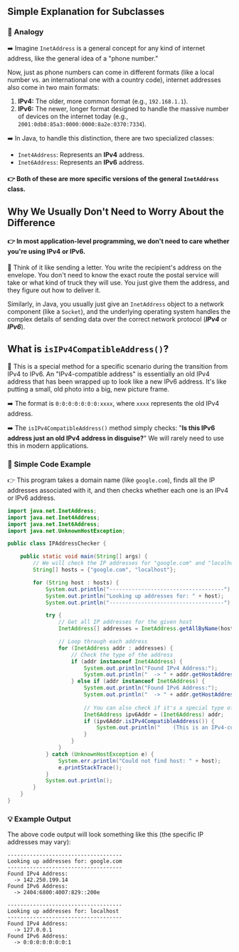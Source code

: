 ## Simple Explanation for Subclasses

### 💭 Analogy
➡️ Imagine `InetAddress` is a general concept for any kind of internet address, like the general idea of a "phone number."

Now, just as phone numbers can come in different formats (like a local number vs. an international one with a country code), internet addresses also come in two main formats:
1.  **IPv4:** The older, more common format (e.g., `192.168.1.1`).
2.  **IPv6:** The newer, longer format designed to handle the massive number of devices on the internet today (e.g., `2001:0db8:85a3:0000:0000:8a2e:0370:7334`).

➡️ In Java, to handle this distinction, there are two specialized classes:

*   `Inet4Address`: Represents an **IPv4** address.
*   `Inet6Address`: Represents an **IPv6** address.

#### 👉 Both of these are more specific versions of the general `InetAddress` class.

## Why We Usually Don't Need to Worry About the Difference

#### 👉 In most application-level programming, **we don't need to care whether you're using IPv4 or IPv6**.

💭 Think of it like sending a letter. You write the recipient's address on the envelope. You don't need to know the exact route the postal service will take or what kind of truck they will use. You just give them the address, and they figure out how to deliver it.

Similarly, in Java, you usually just give an `InetAddress` object to a network component (like a `Socket`), and the underlying operating system handles the complex details of sending data over the correct network protocol (***IPv4*** or ***IPv6***).

## What is `isIPv4CompatibleAddress()`?
💭 This is a special method for a specific scenario during the transition from IPv4 to IPv6. An "IPv4-compatible address" is essentially an old IPv4 address that has been wrapped up to look like a new IPv6 address. It's like putting a small, old photo into a big, new picture frame.

➡️ The format is `0:0:0:0:0:0:0:xxxx`, where `xxxx` represents the old IPv4 address.

➡️ The `isIPv4CompatibleAddress()` method simply checks: "**Is this IPv6 address just an old IPv4 address in disguise?**" We will rarely need to use this in modern applications.

### 📌 Simple Code Example
👉 This program takes a domain name (like `google.com`), finds all the IP addresses associated with it, and then checks whether each one is an IPv4 or IPv6 address.

```java name=IPAddressChecker.java
import java.net.InetAddress;
import java.net.Inet4Address;
import java.net.Inet6Address;
import java.net.UnknownHostException;

public class IPAddressChecker {

    public static void main(String[] args) {
        // We will check the IP addresses for "google.com" and "localhost"
        String[] hosts = {"google.com", "localhost"};

        for (String host : hosts) {
            System.out.println("------------------------------------");
            System.out.println("Looking up addresses for: " + host);
            System.out.println("------------------------------------");

            try {
                // Get all IP addresses for the given host
                InetAddress[] addresses = InetAddress.getAllByName(host);

                // Loop through each address
                for (InetAddress addr : addresses) {
                    // Check the type of the address
                    if (addr instanceof Inet4Address) {
                        System.out.println("Found IPv4 Address:");
                        System.out.println("  -> " + addr.getHostAddress());
                    } else if (addr instanceof Inet6Address) {
                        System.out.println("Found IPv6 Address:");
                        System.out.println("  -> " + addr.getHostAddress());
                        
                        // You can also check if it's a special type of IPv6 address
                        Inet6Address ipv6Addr = (Inet6Address) addr;
                        if (ipv6Addr.isIPv4CompatibleAddress()) {
                            System.out.println("    (This is an IPv4-compatible IPv6 address)");
                        }
                    }
                }
            } catch (UnknownHostException e) {
                System.err.println("Could not find host: " + host);
                e.printStackTrace();
            }
            System.out.println();
        }
    }
}
```
### 💡 Example Output
The above code output will look something like this (the specific IP addresses may vary):

```
------------------------------------
Looking up addresses for: google.com
------------------------------------
Found IPv4 Address:
  -> 142.250.199.14
Found IPv6 Address:
  -> 2404:6800:4007:829::200e

------------------------------------
Looking up addresses for: localhost
------------------------------------
Found IPv4 Address:
  -> 127.0.0.1
Found IPv6 Address:
  -> 0:0:0:0:0:0:0:1

```